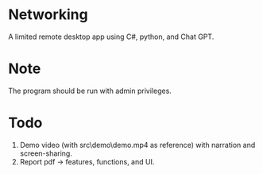 # Networking

A limited remote desktop app using C#, python, and Chat GPT.

# Note

The program should be run with admin privileges.

# Todo

1. Demo video (with src\demo\demo.mp4 as reference) with narration and screen-sharing.
2. Report pdf -> features, functions, and UI.
